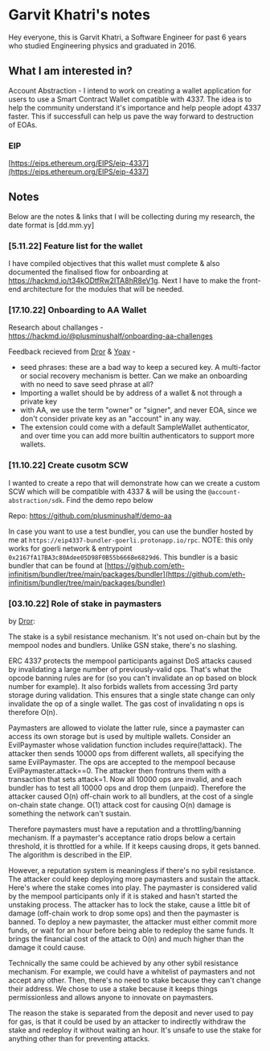 # Garvit Khatri's notes

Hey everyone, this is Garvit Khatri, a Software Engineer for past 6 years who studied Engineering physics and graduated in 2016.

## What I am interested in?

Account Abstraction - I intend to work on creating a wallet application for users to use a Smart Contract Wallet compatible with 4337. The idea is to help the community understand it's importance and help people adopt 4337 faster. This if successfull can help us pave the way forward to destruction of EOAs.

### EIP

[https://eips.ethereum.org/EIPS/eip-4337](https://eips.ethereum.org/EIPS/eip-4337)

## Notes

Below are the notes & links that I will be collecting during my research, the date format is [dd.mm.yy]

### [5.11.22] Feature list for the wallet

I have compiled objectives that this wallet must complete & also documented the finalised flow for onboarding at https://hackmd.io/t34kODtfRw2ITA8hR8eV1g.
Next I have to make the front-end architecture for the modules that will be needed.

### [17.10.22] Onboarding to AA Wallet

Research about challanges - https://hackmd.io/@plusminushalf/onboarding-aa-challenges

Feedback recieved from [Dror](https://github.com/drortirosh) & [Yoav](https://github.com/yoavw) -

- seed phrases: these are a bad way to keep a secured key. A multi-factor or social recovery mechanism is better. Can we make an onboarding with no need to save seed phrase at all?
- Importing a wallet should be by address of a wallet & not through a private key
-  with AA, we use the term "owner" or "signer", and never EOA, since we don't consider private key as an "account" in any way.
- The extension could come with a default SampleWallet authenticator, and over time you can add more builtin authenticators to support more wallets.

### [11.10.22] Create cusotm SCW

I wanted to create a repo that will demonstrate how can we create a custom SCW which will be compatible with 4337 & will be using the `@account-abstraction/sdk`. Find the demo repo below

Repo: https://github.com/plusminushalf/demo-aa

In case you want to use a test bundler, you can use the bundler hosted by me at `https://eip4337-bundler-goerli.protonapp.io/rpc`. NOTE: this only works for goerli network & entrypoint `0x2167fA17BA3c80Adee05D98F0B55b666Be6829d6`. This bundler is a basic bundler that can be found at [https://github.com/eth-infinitism/bundler/tree/main/packages/bundler](https://github.com/eth-infinitism/bundler/tree/main/packages/bundler)

### [03.10.22] Role of stake in paymasters

by [Dror](https://github.com/drortirosh):

The stake is a sybil resistance mechanism.  It's not used on-chain but by the mempool nodes and bundlers.  Unlike GSN stake, there's no slashing.

ERC 4337 protects the mempool participants against DoS attacks caused by invalidating a large number of previously-valid ops.  That's what the opcode banning rules are for (so you can't invalidate an op based on block number for example).  It also forbids wallets from accessing 3rd party storage during validation.  This ensures that a single state change can only invalidate the op of a single wallet.  The gas cost of invalidating n ops is therefore O(n).

Paymasters are allowed to violate the latter rule, since a paymaster can access its own storage but is used by multiple wallets.  Consider an EvilPaymaster whose validation function includes require(!attack).  The attacker then sends 10000 ops from different wallets, all specifying the same EvilPaymaster.  The ops are accepted to the mempool because EvilPaymaster.attack==0. The attacker then frontruns them with a transaction that sets attack=1.  Now all 10000 ops are invalid, and each bundler has to test all 10000 ops and drop them (unpaid).  Therefore the attacker caused O(n) off-chain work to all bundlers, at the cost of a single on-chain state change.  O(1) attack cost for causing O(n) damage is something the network can't sustain.

Therefore paymasters must have a reputation and a throttling/banning mechanism.  If a paymaster's acceptance ratio drops below a certain threshold, it is throttled for a while.  If it keeps causing drops, it gets banned.  The algorithm is described in the EIP.

However, a reputation system is meaningless if there's no sybil resistance.  The attacker could keep deploying more paymasters and sustain the attack.  Here's where the stake comes into play.  The paymaster is considered valid by the mempool participants only if it is staked and hasn't started the unstaking process.  The attacker has to lock the stake, cause a little bit of damage (off-chain work to drop some ops) and then the paymaster is banned.  To deploy a new paymaster, the attacker must either commit more funds, or wait for an hour before being able to redeploy the same funds.  It brings the financial cost of the attack to O(n) and much higher than the damage it could cause.

Technically the same could be achieved by any other sybil resistance mechanism.  For example, we could have a whitelist of paymasters and not accept any other.  Then, there's no need to stake because they can't change their address.  We chose to use a stake because it keeps things permissionless and allows anyone to innovate on paymasters.

The reason the stake is separated from the deposit and never used to pay for gas, is that it could be used by an attacker to indirectly withdraw the stake and redeploy it without waiting an hour.  It's unsafe to use the stake for anything other than for preventing attacks.